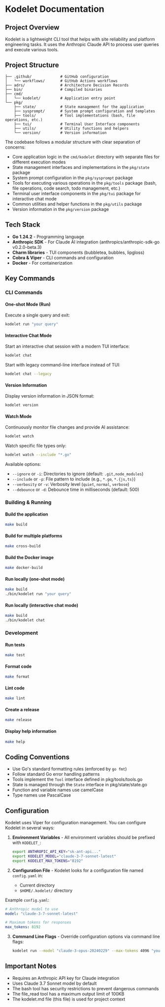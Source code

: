# Kodelet Documentation

## Project Overview
Kodelet is a lightweight CLI tool that helps with site reliability and platform engineering tasks. It uses the Anthropic Claude API to process user queries and execute various tools.

## Project Structure
```
├── .github/             # GitHub configuration
│   └── workflows/       # GitHub Actions workflows
├── adrs/                # Architecture Decision Records
├── bin/                 # Compiled binaries
├── cmd/
│   └── kodelet/         # Application entry point
└── pkg/
    ├── state/           # State management for the application
    ├── sysprompt/       # System prompt configuration and templates
    ├── tools/           # Tool implementations (bash, file operations, etc.)
    ├── tui/             # Terminal User Interface components
    ├── utils/           # Utility functions and helpers
    └── version/         # Version information
```

The codebase follows a modular structure with clear separation of concerns:
- Core application logic in the `cmd/kodelet` directory with separate files for different execution modes
- State management interfaces and implementations in the `pkg/state` package
- System prompt configuration in the `pkg/sysprompt` package
- Tools for executing various operations in the `pkg/tools` package (bash, file operations, code search, todo management, etc.)
- Terminal user interface components in the `pkg/tui` package for interactive chat mode
- Common utilities and helper functions in the `pkg/utils` package
- Version information in the `pkg/version` package

## Tech Stack
- **Go 1.24.2** - Programming language
- **Anthropic SDK** - For Claude AI integration (anthropics/anthropic-sdk-go v0.2.0-beta.3)
- **Charm libraries** - TUI components (bubbletea, bubbles, lipgloss)
- **Cobra & Viper** - CLI commands and configuration
- **Docker** - For containerization

## Key Commands

### CLI Commands

#### One-shot Mode (Run)
Execute a single query and exit:
```bash
kodelet run "your query"
```

#### Interactive Chat Mode
Start an interactive chat session with a modern TUI interface:
```bash
kodelet chat
```

Start with legacy command-line interface instead of TUI:
```bash
kodelet chat --legacy
```

#### Version Information
Display version information in JSON format:
```bash
kodelet version
```

#### Watch Mode
Continuously monitor file changes and provide AI assistance:
```bash
kodelet watch
```

Watch specific file types only:
```bash
kodelet watch --include "*.go"
```

Available options:
- `--ignore` or `-i`: Directories to ignore (default: `.git,node_modules`)
- `--include` or `-p`: File pattern to include (e.g., `*.go`, `*.{js,ts}`)
- `--verbosity` or `-v`: Verbosity level (`quiet`, `normal`, `verbose`)
- `--debounce` or `-d`: Debounce time in milliseconds (default: 500)

### Building & Running

#### Build the application
```bash
make build
```

#### Build for multiple platforms
```bash
make cross-build
```

#### Build the Docker image
```bash
make docker-build
```

#### Run locally (one-shot mode)
```bash
make build
./bin/kodelet run "your query"
```

#### Run locally (interactive chat mode)
```bash
make build
./bin/kodelet chat
```

### Development

#### Run tests
```bash
make test
```

#### Format code
```bash
make format
```

#### Lint code
```bash
make lint
```

#### Create a release
```bash
make release
```

#### Display help information
```bash
make help
```

## Coding Conventions
- Use Go's standard formatting rules (enforced by `go fmt`)
- Follow standard Go error handling patterns
- Tools implement the `Tool` interface defined in pkg/tools/tools.go
- State is managed through the `State` interface in pkg/state/state.go
- Function and variable names use camelCase
- Type names use PascalCase

## Configuration
Kodelet uses Viper for configuration management. You can configure Kodelet in several ways:

1. **Environment Variables** - All environment variables should be prefixed with `KODELET_`:
   ```bash
   export ANTHROPIC_API_KEY="sk-ant-api..."
   export KODELET_MODEL="claude-3-7-sonnet-latest"
   export KODELET_MAX_TOKENS="8192"
   ```

2. **Configuration File** - Kodelet looks for a configuration file named `config.yaml` in:
   - Current directory
   - `$HOME/.kodelet/` directory

Example `config.yaml`:
```yaml
# Anthropic model to use
model: "claude-3-7-sonnet-latest"

# Maximum tokens for responses
max_tokens: 8192
```

3. **Command Line Flags** - Override configuration options via command line flags:
   ```bash
   kodelet run --model "claude-3-opus-20240229" --max-tokens 4096 "your query"
   ```

## Important Notes
- Requires an Anthropic API key for Claude integration
- Uses Claude 3.7 Sonnet model by default
- The bash tool has security restrictions to prevent dangerous commands
- The file_read tool has a maximum output limit of 100KB
- The kodelet.md file (this file) is used for project context
